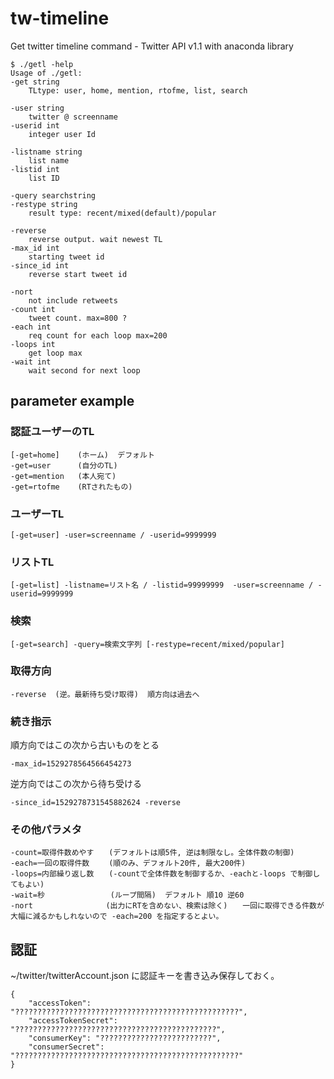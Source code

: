 # tw-timeline
Get twitter timeline command - Twitter API v1.1 with anaconda library

~~~
$ ./getl -help
Usage of ./getl:
-get string
	TLtype: user, home, mention, rtofme, list, search

-user string
	twitter @ screenname
-userid int
	integer user Id

-listname string
	list name
-listid int
	list ID

-query searchstring
-restype string
	result type: recent/mixed(default)/popular

-reverse
	reverse output. wait newest TL
-max_id int
	starting tweet id
-since_id int
	reverse start tweet id

-nort
	not include retweets
-count int
	tweet count. max=800 ?
-each int
	req count for each loop max=200
-loops int
	get loop max
-wait int
	wait second for next loop
~~~


## parameter example
### 認証ユーザーのTL
    [-get=home]    (ホーム)  デフォルト
    -get=user      (自分のTL)
    -get=mention   (本人宛て)
    -get=rtofme    (RTされたもの)

### ユーザーTL
    [-get=user] -user=screenname / -userid=9999999
### リストTL
    [-get=list] -listname=リスト名 / -listid=99999999  -user=screenname / -userid=9999999
### 検索
	[-get=search] -query=検索文字列 [-restype=recent/mixed/popular]

### 取得方向
    -reverse  (逆。最新待ち受け取得)  順方向は過去へ

### 続き指示
順方向ではこの次から古いものをとる

    -max_id=1529278564566454273

逆方向ではこの次から待ち受ける

    -since_id=1529278731545882624 -reverse

### その他パラメタ
    -count=取得件数めやす　　(デフォルトは順5件, 逆は制限なし。全体件数の制御)
    -each=一回の取得件数　 　(順のみ、デフォルト20件, 最大200件)
    -loops=内部繰り返し数　　(-countで全体件数を制御するか、-eachと-loops で制御してもよい)
    -wait=秒             　(ループ間隔)  デフォルト 順10 逆60
    -nort   　　　　　　　　(出力にRTを含めない、検索は除く)　　一回に取得できる件数が大幅に減るかもしれないので -each=200 を指定するとよい。

## 認証
~/twitter/twitterAccount.json に認証キーを書き込み保存しておく。

~~~	
{
    "accessToken": "??????????????????????????????????????????????????",
    "accessTokenSecret": "?????????????????????????????????????????????",
    "consumerKey": "?????????????????????????",
    "consumerSecret": "??????????????????????????????????????????????????"
}
~~~	
